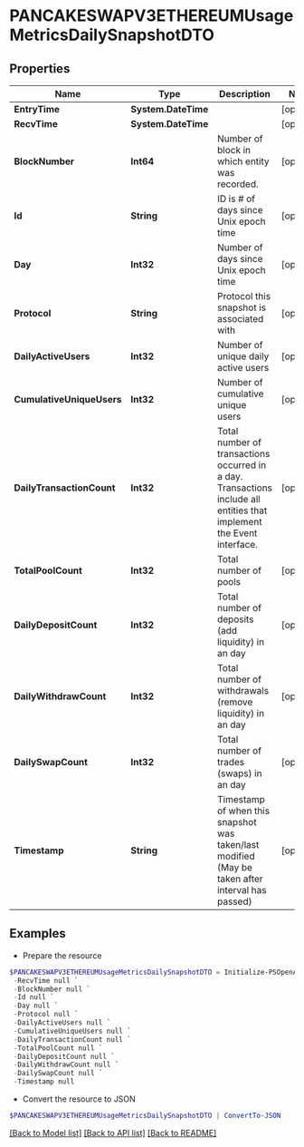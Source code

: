 # PANCAKESWAPV3ETHEREUMUsageMetricsDailySnapshotDTO
## Properties

Name | Type | Description | Notes
------------ | ------------- | ------------- | -------------
**EntryTime** | **System.DateTime** |  | [optional] 
**RecvTime** | **System.DateTime** |  | [optional] 
**BlockNumber** | **Int64** | Number of block in which entity was recorded. | [optional] 
**Id** | **String** | ID is # of days since Unix epoch time | [optional] 
**Day** | **Int32** | Number of days since Unix epoch time | [optional] 
**Protocol** | **String** | Protocol this snapshot is associated with | [optional] 
**DailyActiveUsers** | **Int32** | Number of unique daily active users | [optional] 
**CumulativeUniqueUsers** | **Int32** | Number of cumulative unique users | [optional] 
**DailyTransactionCount** | **Int32** | Total number of transactions occurred in a day. Transactions include all entities that implement the Event interface. | [optional] 
**TotalPoolCount** | **Int32** | Total number of pools | [optional] 
**DailyDepositCount** | **Int32** | Total number of deposits (add liquidity) in an day | [optional] 
**DailyWithdrawCount** | **Int32** | Total number of withdrawals (remove liquidity) in an day | [optional] 
**DailySwapCount** | **Int32** | Total number of trades (swaps) in an day | [optional] 
**Timestamp** | **String** | Timestamp of when this snapshot was taken/last modified (May be taken after interval has passed) | [optional] 

## Examples

- Prepare the resource
```powershell
$PANCAKESWAPV3ETHEREUMUsageMetricsDailySnapshotDTO = Initialize-PSOpenAPIToolsPANCAKESWAPV3ETHEREUMUsageMetricsDailySnapshotDTO  -EntryTime null `
 -RecvTime null `
 -BlockNumber null `
 -Id null `
 -Day null `
 -Protocol null `
 -DailyActiveUsers null `
 -CumulativeUniqueUsers null `
 -DailyTransactionCount null `
 -TotalPoolCount null `
 -DailyDepositCount null `
 -DailyWithdrawCount null `
 -DailySwapCount null `
 -Timestamp null
```

- Convert the resource to JSON
```powershell
$PANCAKESWAPV3ETHEREUMUsageMetricsDailySnapshotDTO | ConvertTo-JSON
```

[[Back to Model list]](../README.md#documentation-for-models) [[Back to API list]](../README.md#documentation-for-api-endpoints) [[Back to README]](../README.md)

